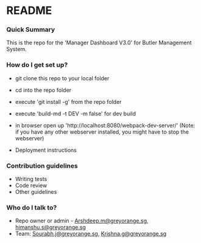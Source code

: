 # README #

### Quick Summary ###

This is the repo for the 'Manager Dashboard V3.0' for Butler Management System.

### How do I get set up? ###

* git clone this repo to your local folder
* cd into the repo folder
* execute 'git install -g' from the repo folder
* execute 'build-md -t DEV -m false' for dev build
* in browser open up 'http://localhost:8080/webpack-dev-server/' (Note: if you have any other webserver installed, you might have to stop the webserver)

* Deployment instructions

### Contribution guidelines ###

* Writing tests
* Code review
* Other guidelines

### Who do I talk to? ###

* Repo owner or admin - Arshdeep.m@greyorange.sg, himanshu.s@greyorange.sg
* Team: Sourabh.j@greyorange.sg, Krishna.g@greyorange.sg